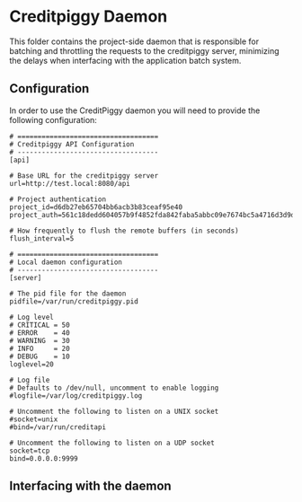 
# Creditpiggy Daemon

This folder contains the project-side daemon that is responsible for batching and throttling the requests to the creditpiggy server, minimizing the delays when interfacing with the application batch system.

## Configuration

In order to use the CreditPiggy daemon you will need to provide the following configuration:

```ApacheConf
# ===================================
# Creditpiggy API Configuration
# -----------------------------------
[api]

# Base URL for the creditpiggy server
url=http://test.local:8080/api

# Project authentication 
project_id=d6db27eb65704bb6acb3b83ceaf95e40
project_auth=561c18dedd604057b9f4852fda842faba5abbc09e7674bc5a4716d3d9d3a236f

# How frequently to flush the remote buffers (in seconds)
flush_interval=5

# ===================================
# Local daemon configuration
# -----------------------------------
[server]

# The pid file for the daemon
pidfile=/var/run/creditpiggy.pid

# Log level
# CRITICAL = 50
# ERROR    = 40
# WARNING  = 30
# INFO     = 20
# DEBUG    = 10
loglevel=20

# Log file
# Defaults to /dev/null, uncomment to enable logging
#logfile=/var/log/creditpiggy.log

# Uncomment the following to listen on a UNIX socket
#socket=unix
#bind=/var/run/creditapi

# Uncomment the following to listen on a UDP socket
socket=tcp
bind=0.0.0.0:9999
```

## Interfacing with the daemon

